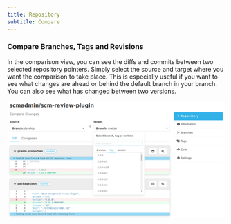 ```yaml
---
title: Repository
subtitle: Compare
---
```

### Compare Branches, Tags and Revisions

In the comparison view, you can see the diffs and commits between two selected repository pointers. Simply select the source and target where you want the comparison to take place.
This is especially useful if you want to see what changes are ahead or behind the default branch in your branch.
You can also see what has changed between two versions.

![Repository-Compare](assets/repository-compare-view.png)

